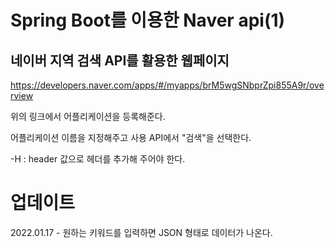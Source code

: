 # Spring Boot를 이용한 Naver api(1)

## 네이버 지역 검색 API를 활용한 웹페이지

https://developers.naver.com/apps/#/myapps/brM5wgSNbprZpi855A9r/overview

위의 링크에서 어플리케이션을 등록해준다.

어플리케이션 이름을 지정해주고 사용 API에서 "검색"을 선택한다.



-H : header  값으로 헤더를 추가해 주어야 한다.



# 업데이트

2022.01.17 - 원하는 키워드를 입력하면 JSON 형태로 데이터가 나온다.

